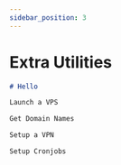 ```yaml
---
sidebar_position: 3
---
```


# Extra Utilities

```md title="docs/hello.md"
# Hello

Launch a VPS

Get Domain Names

Setup a VPN

Setup Cronjobs
```
